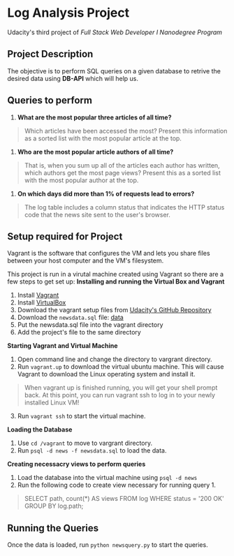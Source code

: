 # Log Analysis Project
Udacity's third project of *Full Stack Web Developer I Nanodegree Program*

## Project Description
The objective is to perform SQL queries on a given database to retrive the desired data using **DB-API** which will help us.

## Queries to perform
1. **What are the most popular three articles of all time?**
 >Which articles have been accessed the most? Present this information as a sorted list with the most popular article at the top.

1. **Who are the most popular article authors of all time?**
 >That is, when you sum up all of the articles each author has written, which authors get the most page views? Present this as a sorted list with the most popular author at the top.

1. **On which days did more than 1% of requests lead to errors?**
 >The log table includes a column status that indicates the HTTP status code that the news site sent to the user's browser.

## Setup required for Project
Vagrant is the software that configures the VM and lets you share files between your host computer and the VM's filesystem.


This project is run in a virutal machine created using Vagrant so there are a few steps to get set up:
**Installing and running the Virtual Box and Vagrant**
1. Install [Vagrant](https://www.vagrantup.com/)
2. Install [VirtualBox](https://www.virtualbox.org/)
3. Download the vagrant setup files from [Udacity's GitHub Repository](https://github.com/udacity/fullstack-nanodegree-vm)
4. Download the ```newsdata.sql``` file: [data](https://d17h27t6h515a5.cloudfront.net/topher/2016/August/57b5f748_newsdata/newsdata.zip)
5. Put the newsdata.sql file into the vagrant directory
6. Add the project's file to the same directory

**Starting Vagrant and Virtual Machine**
1. Open command line and change the directory to vargrant directory.
2. Run ```vagrant.up``` to download the virtual ubuntu machine. This will cause Vagrant to download the Linux operating system and install it.
> When vagrant up is finished running, you will get your shell prompt back. 
At this point, you can run vagrant ssh to log in to your newly installed Linux VM!
3. Run ```vagrant ssh``` to start the virtual machine.

**Loading the Database**
1. Use ```cd /vagrant``` to move to vargrant directory.
2. Run ```psql -d news -f newsdata.sql``` to load the data.

**Creating necessacry views to perform queries**
1. Load the database into the virtual machine using ```psql -d news```
2. Run the following code to create view necessary for running query 1.
>SELECT path, count(*) AS views
FROM log
WHERE status = '200 OK'
GROUP BY log.path;
## Running the Queries
Once the data is loaded, run ```python newsquery.py``` to start the queries.